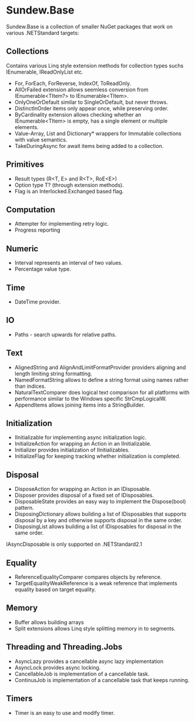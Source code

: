 # Sundew.Base

Sundew.Base is a collection of smaller NuGet packages that work on various .NETStandard targets:

## Collections
Contains various Linq style extension methods for collection types suchs IEnumerable, IReadOnlyList etc.
* For, ForEach, ForReverse, IndexOf, ToReadOnly.
* AllOrFailed extension allows seemless conversion from IEnumerable<TItem?> to IEnumerable\<TItem\>.
* OnlyOneOrDefault similar to SingleOrDefault, but never throws.
* DistinctInOrder items only appear once, while preserving order.
* ByCardinality extension allows checking whether an IEnumerable\<TItem\> is empty, has a single element or multiple elements.
* Value-Array, List and Dictionary* wrappers for Immutable collections with value semantics.
* TakeDuringAsync for await items being added to a collection.

## Primitives
* Result types (R\<T, E\> and R\<T\>, RoE\<E\>)
* Option type T? (through extension methods).
* Flag is an Interlocked.Exchanged based flag.

## Computation
* Attempter for implementing retry logic.
* Progress reporting

## Numeric
* Interval represents an interval of two values.
* Percentage value type.

## Time
* DateTime provider.

## IO
* Paths - search upwards for relative paths.

## Text
* AlignedString and AlignAndLimitFormatProvider providers aligning and length limiting string formatting.
* NamedFormatString allows to define a string format using names rather than indices.
* NaturalTextComparer does logical text comparison for all platforms with performance similar to the Windows specific StrCmpLogicalW.
* AppendItems allows joining items into a StringBuilder.

## Initialization
* IInitializable for implementing async initialization logic.
* InitializeAction for wrapping an Action in an IInitializable.
* Initializer provides initialization of IInitializables.
* InitializeFlag for keeping tracking whether initialization is completed.

## Disposal
* DisposeAction for wrapping an Action in an IDisposable.
* Disposer provides disposal of a fixed set of IDisposables.
* DisposableState provides an easy way to implement the Dispose(bool) pattern.
* DisposingDictionary allows building a list of IDisposables that supports disposal by a key and otherwise supports disposal in the same order.
* DisposingList allows building a list of IDisposables for disposal in the same order.

IAsyncDisposable is only supported on .NETStandard2.1

## Equality
* ReferenceEqualityComparer compares objects by reference.
* TargetEqualityWeakReference is a weak reference that implements equality based on target equality.

## Memory
* Buffer allows building arrays
* Split extensions allows Linq style splitting memory in to segments.

## Threading and Threading.Jobs
* AsyncLazy provides a cancellable async lazy implementation
* AsyncLock provides async locking.
* CancellableJob is implementation of a cancellable task.
* ContinusJob is implementation of a cancellable task that keeps running.

## Timers
* Timer is an easy to use and modify timer.
